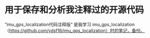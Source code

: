 # 用于保存和分析我注释过的开源代码

“imu_gps_localization代码注释版“ 是我学习 imu_gps_localization （https://github.com/ydsf16/imu_gps_localization）时的笔记，备份。
